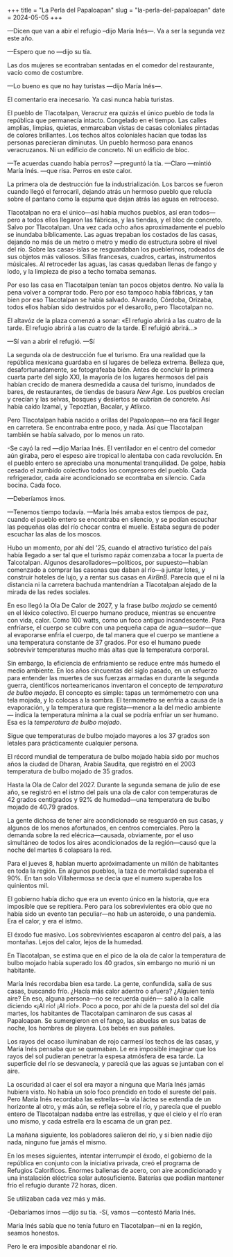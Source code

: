 +++
title = "La Perla del Papaloapan"
slug = "la-perla-del-papaloapan"
date = 2024-05-05
+++

—Dicen que van a abir el refugio –dijo María Inés—. Va a ser la segunda vez este año.

—Espero que no —dijo su tía. 

Las dos mujeres se econtraban sentadas en el comedor del restaurante, vacío como de costumbre.

—Lo bueno es que no hay turistas —dijo María Inés—. 

El comentario era inecesario. Ya casi nunca había turistas.

El pueblo de Tlacotalpan, Veracruz era quizás el único pueblo de toda la república que permanecía intacto. Congelado en el tiempo. Las calles amplias, limpias, quietas, enmarcaban vistas de casas coloniales pintadas de colores brillantes. Los techos altos coloniales hacían que todas las personas parecieran diminutas. Un pueblo hermoso para enanos veracruzanos. Ni un edificio de concreto. Ni un edificio de bloc.

—Te acuerdas cuando había perros? —preguntó la tía. 
—Claro —mintió María Inés. —que risa. Perros en este calor.

La primera ola de destrucción fue la industrialización. Los barcos se fueron cuando llegó el ferrocaril, dejando atrás un hermoso pueblo que relucía sobre el pantano como la espuma que dejan atrás las aguas en retroceso. 

Tlacotalpan no era el único—así había muchos pueblos, así eran todos—pero a todos ellos llegaron las fábricas, y las tiendas, y el bloc de concreto. Salvo por Tlacotalpan. Una vez cada ocho años aproximadamente el pueblo se inundaba bíblicamente. Las aguas trepaban los costados de las casas, dejando no más de un metro o metro y medio de estructura sobre el nivel del río. Sobre las casas-islas se resguardaban los pueblerinos, rodeados de sus objetos más valiosos. Sillas francesas, cuadros, cartas, instrumentos músicales. Al retroceder las aguas, las casas quedaban llenas de fango y lodo, y la limpieza de piso a techo tomaba semanas.

Por eso las casa en Tlacotalpan tenían tan pocos objetos dentro. No valía la pena volver a comprar todo. Pero por eso tampoco había fábricas, y tan bien por eso Tlacotalpan se había salvado. Alvarado, Córdoba, Orizaba, todos ellos habían sido destruidos por el desarollo, pero Tlacotalpan no.

El altavóz de la plaza comenzó a sonar: «El refugio abrirá a las cuatro de la tarde. El refugio abrirá a las cuatro de la tarde. El refuigió abrirá...»

—Sí van a abrir el refugió.
—Sí

La segunda ola de destrucción fue el turismo. Era una realidad que la república mexicana guardaba en sí lugares de belleza extrema. Belleza que, desafortunadamente, se fotografeaba bién. Antes de concluir la primera cuarta parte del siglo XXI, la mayoría de los lugares hermosos del país habían crecido de manera desmedida a causa del turismo, inundados de bares, de restaurantes, de tiendas de basura _New Age_. Los pueblos crecían y crecían y las selvas, bosques y desiertos se cubrían de concreto. Así había caído Izamal, y Tepoztlan, Bacalar, y Atlixco. 

Pero Tlacotalpan había nacido a orillas del Papaloapan—no era fácil llegar en carretera. Se encontraba entre poco, y nada. Así que Tlacotalpan también se había salvado, por lo menos un rato.

-Se cayó la red —dijo Maríaa Inés. El ventilador en el centro del comedor aún giraba, pero el espeso aire tropical lo alentaba con cada revolución. En el pueblo entero se apreciaba una monumental tranquilidad. De golpe, había cesado el zumbido colectivo todos los compresores del pueblo. Cada refrigerador, cada aire acondicionado se econtraba en silencio. Cada bocina. Cada foco.

—Deberíamos írnos.

—Tenemos tiempo todavía. —María Inés amaba estos tiempos de paz, cuando el pueblo entero se encontraba en silencio, y se podían escuchar las pequeñas olas del río chocar contra el muelle. Estaba segura de poder escuchar las alas de los moscos.

Hubo un momento, por ahí del '25, cuando el atractivo turístico del país había llegado a ser tal que el turismo rapáz comenzaba a tocar la puerta de Talcotalpan. Algunos desarolladores—políticos, por supuesto—habían comenzado a comprar las casonas que daban al río—a juntar lotes, y construir hoteles de lujo, y a rentar sus casas en _AirBnB_. Parecía que el ni la distancia ni la carretera bachuda mantendrían a Tlacotalpan alejado de la mirada de las redes sociales.

En eso llegó la Ola De Calor de 2027, y la frase _bulbo mojado_ se cementó en el léxico colectivo. El cuerpo humano produce, mientras se encuentre con vida, calor. Como 100 watts, como un foco antiguo incandescente. Para enfríarse, el cuerpo se cubre con una pequeña capa de agua—sudor—que al evaporarse enfría el cuerpo, de tal manera que el cuerpo se mantiene a una temperatura constante de 37 grados. Por eso el humano puede sobrevivir temperaturas mucho más altas que la temperatura corporal.

Sin embargo, la eficiencia de enfriamiento se reduce entre más humedo el medio ambiente. En los años cincuentas del siglo pasado, en un esfuerzo para entender las muertes de sus fuerzas armadas en durante la segunda guerra, científicos norteamericanos inventaron el concepto de _temperatura de bulbo mojado_. El concepto es simple: tapas un termómemetro con una tela mojada, y lo colocas a la sombra. El termometro se enfría a causa de la evaporación, y la temperatura que regista—menor a la del medio ambiente— indica la temperatura mínima a la cual se podría enfriar un ser humano. Esa es la _temperatura de bulbo mojado_. 

Sigue que temperaturas de bulbo mojado mayores a los 37 grados son letales para prácticamente cualquier persona. 

El récord mundial de temperatura de bulbo mojado había sido por muchos años la ciudad de Dharan, Arabia Saudita, que registró en el 2003 temperatura de bulbo mojado de 35 grados. 

Hasta la Ola de Calor del 2027. Durante la segunda semana de julio de ese año, se registró en el istmo del país una ola de calor con temperaturas de 42 grados centígrados y 92% de humedad—una temperatura de bulbo mojado de 40.79 grados. 

La gente dichosa de tener aire acondicionado se resguardó en sus casas, y algunos de los menos afortunados, en centros comerciales. Pero la demanda sobre la red elécrica—causada, obviamente, por el uso simultáneo de todos los aires acondicionados de la región—causó que la noche del martes 6 colapsara la red. 

Para el jueves 8, habían muerto apróximadamente un millón de habitantes en toda la región. En algunos pueblos, la taza de mortalidad superaba el 90%. En tan solo Villahermosa se decía que el numero superaba los quinientos mil. 

El gobierno había dicho que era un evento único en la historia, que era imposible que se repitiera. Pero para los sobrevivientes era obio que no había sido un evento tan peculiar—no hab un asteroide, o una pandemia. Era el calor, y era el istmo. 

El éxodo fue masivo. Los sobrevivientes escaparon al centro del país, a las montañas. Lejos del calor, lejos de la humedad.

En Tlacotalpan, se estima que en el pico de la ola de calor la temperatura de bulbo mojado había superado los 40 grados, sin embargo no murió ni un habitante. 

María Inés recordaba bien esa tarde. La gente, confundida, salía de sus casas, buscando frío. ¿Hacía más calor adentro o afuera? ¿Alguien tenía aire? En eso, alguna persona—no se recuerda quién— salió a la calle diciendo «¡Al río! ¡Al río!». Poco a poco, por ahí de la puesta del sol del día martes, los habitantes de Tlacotalpan caminaron de sus casas al Papaloapan. Se sumergieron en el fango, las abuelas en sus batas de noche, los hombres de playera. Los bebés en sus pañales.

Los rayos del ocaso iluminaban de rojo carmesí los techos de las casas, y María Inés pensaba que se quemaban. Le era imposible imaginar que los rayos del sol pudieran penetrar la espesa atmósfera de esa tarde. La superficie del río se desvanecía, y pareciá que las aguas se juntaban con el aire.

La oscuridad al caer el sol era mayor a ninguna que María Inés jamás hubiera visto. No había un solo foco prendido en todo el sureste del país. Pero María Inés recordaba las estrellas—la vía láctea se extendía de un horizonte al otro, y más aún, se refleja sobre el río, y parecía que el pueblo entero de Tlacotalpan nadaba entre las estrellas, y que el cielo y el río eran uno mismo, y cada estrella era la escama de un gran pez.

La mañana siguiente, los pobladores salieron del río, y si bien nadie dijo nada, ninguno fue jamás el mismo.

En los meses siguientes, intentar interrumpir el éxodo, el gobierno de la república en conjunto con la iniciativa privada, creó el programa de Refugios Caloríficos. Enormes ballenas de acero, con aire acondicionado y una instalación eléctrica solar autosuficiente. Baterías que podían mantener frío el refugio durante 72 horas, dicen. 

Se utilizaban cada vez más y más.

-Debaríamos irnos —dijo su tía.
-Sí, vamos —contestó Maria Inés.

Maria Inés sabía que no tenía futuro en Tlacotalpan—ni en la región, seamos honestos.

Pero le era imposible abandonar el río.
